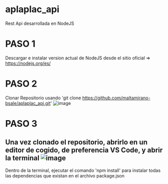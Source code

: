 # aplaplac_api
Rest Api desarrollada en NodeJS 

# PASO 1
Descargar e instalar version actual de NodeJS desde el sitio oficial => https://nodejs.org/es/

# PASO 2
Clonar Repositorio usando 'git clone https://github.com/maltamirano-bsale/aplaplac_api.git'
![image](https://user-images.githubusercontent.com/84538967/125011366-4f67f180-e036-11eb-9023-9c8f97b8ec6d.png)

# PASO 3
Una vez clonado el repositorio, abrirlo en un editor de cogido, de preferencia VS Code, y abrir la terminal
![image](https://user-images.githubusercontent.com/84538967/125011504-9655e700-e036-11eb-89cf-57d40c15207f.png)
--------------------------------------------
Dentro de la terminal, ejecutar el comando 'npm install' para instalar todas las dependencias que existan en el archivo package.json

